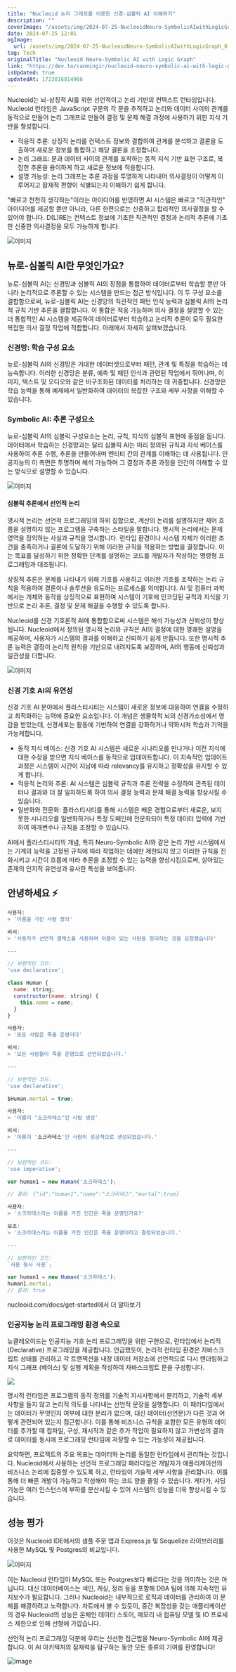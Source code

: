 ```yaml
---
title: "Nucleoid 논리 그래프를 이용한 신경-심볼릭 AI 이해하기"
description: ""
coverImage: "/assets/img/2024-07-25-NucleoidNeuro-SymbolicAIwithLogicGraph_0.png"
date: 2024-07-25 12:01
ogImage: 
  url: /assets/img/2024-07-25-NucleoidNeuro-SymbolicAIwithLogicGraph_0.png
tag: Tech
originalTitle: "Nucleoid Neuro-Symbolic AI with Logic Graph"
link: "https://dev.to/canmingir/nucleoid-neuro-symbolic-ai-with-logic-graph-3ll6"
isUpdated: true
updatedAt: 1723816814966
---
```




Nucleoid는 뇌-상징적 AI를 위한 선언적이고 논리 기반의 컨텍스트 런타임입니다. Nucleoid 런타임은 JavaScript 구문의 각 문을 추적하고 논리와 데이터 사이의 관계를 동적으로 만들어 논리 그래프로 만들어 결정 및 문제 해결 과정에 사용하기 위한 지식 기반을 형성합니다.

- 적응적 추론: 상징적 논리를 컨텍스트 정보와 결합하여 관계를 분석하고 결론을 도출하며 새로운 정보를 통합하고 해당 결론을 조정합니다.
- 논리 그래프: 문과 데이터 사이의 관계를 포착하는 동적 지식 기반 표현 구조로, 복잡한 추론을 용이하게 하고 새로운 정보에 적응합니다.
- 설명 가능성: 논리 그래프는 추론 과정을 투명하게 나타내어 의사결정이 어떻게 이루어지고 잠재적 편향이 식별되는지 이해하기 쉽게 합니다.

"빠르고 천천히 생각하는"이라는 아이디어를 반영하면 AI 시스템은 빠르고 "직관적인" 아이디어를 제공할 뿐만 아니라, 다른 한편으로는 신중하고 합리적인 의사결정을 할 수 있어야 합니다. D(L)RE는 컨텍스트 정보에 기초한 직관적인 결정과 논리적 추론에 기초한 신중한 의사결정을 모두 가능하게 합니다. 

![이미지](https://media.dev.to/cdn-cgi/image/width=800%2Cheight=%2Cfit=scale-down%2Cgravity=auto%2Cformat=auto/https%3A%2F%2Fdev-to-uploads.s3.amazonaws.com%2Fuploads%2Farticles%2Fwsofh75jw7pvxpkolz1v.gif)

<div class="content-ad"></div>

## 뉴로-심볼릭 AI란 무엇인가요?

뉴로-심볼릭 AI는 신경망과 심볼릭 AI의 장점을 통합하여 데이터로부터 학습할 뿐만 아니라 논리적으로 추론할 수 있는 시스템을 만드는 접근 방식입니다. 이 두 구성 요소를 결합함으로써, 뉴로-심볼릭 AI는 신경망의 직관적인 패턴 인식 능력과 심볼릭 AI의 논리적 규칙 기반 추론을 결합합니다. 이 통합은 적응 가능하며 의사 결정을 설명할 수 있는 더 통합적인 AI 시스템을 제공하여 데이터로부터 학습하고 논리적 추론이 모두 필요한 복잡한 의사 결정 작업에 적합합니다. 아래에서 자세히 살펴보겠습니다.

### 신경망: 학습 구성 요소

뉴로-심볼릭 AI의 신경망은 거대한 데이터셋으로부터 패턴, 관계 및 특징을 학습하는 데 능숙합니다. 이러한 신경망은 분류, 예측 및 패턴 인식과 관련된 작업에서 뛰어나며, 이미지, 텍스트 및 오디오와 같은 비구조화된 데이터를 처리하는 데 귀중합니다. 신경망은 학습 능력을 통해 예제에서 일반화하여 데이터의 복잡한 구조와 세부 사항을 이해할 수 있습니다.

<div class="content-ad"></div>

### Symbolic AI: 추론 구성요소

뉴로-심볼릭 AI의 심볼릭 구성요소는 논리, 규칙, 지식의 심볼적 표현에 중점을 둡니다. 데이터에서 학습하는 신경망과는 달리 심볼릭 AI는 미리 정의된 규칙과 지식 베이스를 사용하여 추론 수행, 추론을 만들어내며 엔티티 간의 관계를 이해하는 데 사용됩니다. 인공지능의 이 측면은 투명하며 해석 가능하며 그 결정과 추론 과정을 인간이 이해할 수 있는 방식으로 설명할 수 있습니다.

![이미지](/assets/img/2024-07-25-NucleoidNeuro-SymbolicAIwithLogicGraph_0.png)

#### 심볼릭 추론에서 선언적 논리

<div class="content-ad"></div>

명시적 논리는 선언적 프로그래밍의 하위 집합으로, 계산의 논리를 설명하지만 제어 흐름을 설명하지 않는 프로그램을 구축하는 스타일을 말합니다. 명시적 논리에서는 문제 영역을 정의하는 사실과 규칙을 명시합니다. 런타임 환경이나 시스템 자체가 이러한 조건을 충족하거나 결론에 도달하기 위해 이러한 규칙을 적용하는 방법을 결정합니다. 이는 목표를 달성하기 위한 정확한 단계를 설명하는 코드를 개발자가 작성하는 명령형 프로그래밍과 대조됩니다.

상징적 추론은 문제를 나타내기 위해 기호를 사용하고 이러한 기호를 조작하는 논리 규칙을 적용하여 결론이나 솔루션을 유도하는 프로세스를 의미합니다. AI 및 컴퓨터 과학에서는 개체와 동작을 상징적으로 표현하여 시스템이 기호에 인코딩된 규칙과 지식을 기반으로 논리 추론, 결정 및 문제 해결을 수행할 수 있도록 합니다.

Nucleoid를 신경 기호론적 AI에 통합함으로써 시스템은 해석 가능성과 신뢰성이 향상됩니다. Nucleoid에서 정의된 명시적 논리와 규칙은 AI의 결정에 대한 명쾌한 설명을 제공하며, 사용자가 시스템의 결과를 이해하고 신뢰하기 쉽게 만듭니다. 또한 명시적 추론 능력은 결정이 논리적 원칙을 기반으로 내려지도록 보장하며, AI의 행동에 신뢰성과 일관성을 더합니다.

![이미지](https://media.dev.to/cdn-cgi/image/width=800%2Cheight=%2Cfit=scale-down%2Cgravity=auto%2Cformat=auto/https%3A%2F%2Fdev-to-uploads.s3.amazonaws.com%2Fuploads%2Farticles%2Fy3sgts2aopa5dn31q7pu.gif)

<div class="content-ad"></div>

### 신경 기호 AI의 유연성

신경 기호 AI 분야에서 플라스티시티는 시스템이 새로운 정보에 대응하여 연결을 수정하고 최적화하는 능력에 중요한 요소입니다. 이 개념은 생물학적 뇌의 신경가소성에서 영감을 받았는데, 신경세포는 활동에 기반하여 연결을 강화하거나 약화시켜 학습과 기억을 가능케합니다.

- 동적 지식 베이스: 신경 기호 AI 시스템은 새로운 시나리오를 만나거나 이전 지식에 대한 수정을 받으면 지식 베이스를 동적으로 업데이트합니다. 이 지속적인 업데이트 과정은 시스템이 시간이 지남에 따라 relevancy를 유지하고 정확성을 유지할 수 있게 합니다.
- 적응적 논리와 추론: AI 시스템은 심볼릭 규칙과 추론 전략을 수정하여 관측된 데이터나 결과와 더 잘 일치하도록 하여 의사 결정 능력과 문제 해결 능력을 향상시킬 수 있습니다.
- 일반화와 전문화: 플라스티시티를 통해 시스템은 배운 경험으로부터 새로운, 보지 못한 시나리오를 일반화하거나 특정 도메인에 전문화되어 특정 데이터 입력에 기반하여 매개변수나 규칙을 조정할 수 있습니다.

AI에서 플라스티시티의 개념, 특히 Neuro-Symbolic AI와 같은 논리 기반 시스템에서는 기계의 능력을 고정된 규칙에 따라 작업하는 데에만 제한되지 않고 이러한 규칙을 진화시키고 시간이 흐름에 따라 추론을 조정할 수 있는 능력을 향상시킴으로써, 살아있는 존재의 인지적 유연성과 유사한 특성을 보여줍니다.

<div class="content-ad"></div>

## 안녕하세요 ⚡

```js
사용자:
> '이름을 가진 사람 정의'

비서:
> '사용자가 선언적 클래스를 사용하여 이름이 있는 사람을 정의하는 것을 요청했습니다'

---

// 보편적인 코드:
'use declarative';

class Human {
  name: string;
  constructor(name: string) {
    this.name = name;
  }
}
```

```js
사용자:
> '모든 사람은 죽을 운명이다'

비서:
> '모든 사람들이 죽을 운명으로 선언되었습니다.'

---

// 보편적인 코드:
'use declarative';

$Human.mortal = true;
```

```js
사용자:
> '이름이 "소크라테스"인 사람 생성'

비서:
> '이름이 '소크라테스'인 사람이 성공적으로 생성되었습니다.'

---

// 보편적인 코드:
'use imperative';

var human1 = new Human('소크라테스');

// 결과: {"id":"human1","name":"소크라테스","mortal":true}
```  

<div class="content-ad"></div>

```jsx
사용자:
> '소크라테스라는 이름을 가진 인간은 죽을 운명인가요?'

보조:
> '소크라테스라는 이름을 가진 인간은 죽을 운명이라고 결정되었습니다.'

---

// 보편적인 코드:
`사용 동사 사용`;

var human1 = new Human('소크라테스');
human1.mortal;
// 결과: true
```

nucleoid.com/docs/get-started에서 더 알아보기

### 인공지능 논리 프로그래밍 환경 속으로

뉴클레오이드는 인공지능 기호 논리 프로그래밍을 위한 구현으로, 런타임에서 논리적 (Declarative) 프로그래밍을 제공합니다. 언급했듯이, 논리적 런타임 환경은 자바스크립트 상태를 관리하고 각 트랜잭션을 내장 데이터 저장소에 선언적으로 다시 렌더링하고 지식 그래프 (베이스) 및 실행 계획을 작성하여 자바스크립트 문을 구성합니다.


<div class="content-ad"></div>

<img src="/assets/img/2024-07-25-NucleoidNeuro-SymbolicAIwithLogicGraph_1.png" />

명시적 런타임은 프로그램의 동작 정의를 기술적 지시사항에서 분리하고, 기술적 세부 사항을 들지 않고 논리적 의도를 나타내는 선언적 문장을 실행합니다. 이 패러다임에서는 데이터가 무엇인지 여부에 대한 분리가 없으며, 대신 데이터(선언문)가 다른 것과 어떻게 관련되어 있는지 접근합니다. 이를 통해 비즈니스 규칙을 포함한 모든 유형의 데이터를 추가할 때 컴파일, 구성, 재시작과 같은 추가 작업이 필요하지 않고 가변성의 결과로 데이터를 동시에 프로그래밍 런타임에 저장할 수 있는 가능성이 제공됩니다.

요약하면, 프로젝트의 주요 목표는 데이터와 논리를 동일한 런타임에서 관리하는 것입니다. Nucleoid에서 사용하는 선언적 프로그래밍 패러다임은 개발자가 애플리케이션의 비즈니스 논리에 집중할 수 있도록 하고, 런타임이 기술적 세부 사항을 관리합니다. 이를 통해 더 빠른 개발이 가능하고 작성해야 하는 코드 양을 줄일 수 있습니다. 게다가, 샤딩 기능은 여러 인스턴스에 부하를 분산시킬 수 있어 시스템의 성능을 더욱 향상시킬 수 있습니다.

## 성능 평가

<div class="content-ad"></div>

이것은 Nucleoid IDE에서의 샘플 주문 앱과 Express.js 및 Sequelize 라이브러리를 사용한 MySQL 및 Postgres의 비교입니다.

![이미지](/assets/img/2024-07-25-NucleoidNeuro-SymbolicAIwithLogicGraph_2.png)

이는 Nucleoid 런타임이 MySQL 또는 Postgres보다 빠르다는 것을 의미하는 것은 아닙니다. 대신 데이터베이스는 색인, 캐싱, 정리 등을 포함해 DBA 팀에 의해 지속적인 유지보수가 필요합니다. 그러나 Nucleoid는 내부적으로 로직과 데이터를 관리하여 이 문제를 해결하려고 노력합니다. 차트에서 볼 수 있듯이, 중간 복잡성을 갖는 애플리케이션의 경우 Nucleoid의 성능은 온체인 데이터 스토어, 메모리 내 컴퓨팅 모델 및 IO 프로세스 제한으로 인해 선형에 가깝습니다.

선언적 논리 프로그래밍 덕분에 우리는 신선한 접근법을 Neuro-Symbolic AI에 제공합니다. 이 AI 아키텍처의 잠재력을 탐구하는 동안 모든 종류의 기여를 환영합니다!

<div class="content-ad"></div>


![image](/assets/img/2024-07-25-NucleoidNeuro-SymbolicAIwithLogicGraph_3.png)
